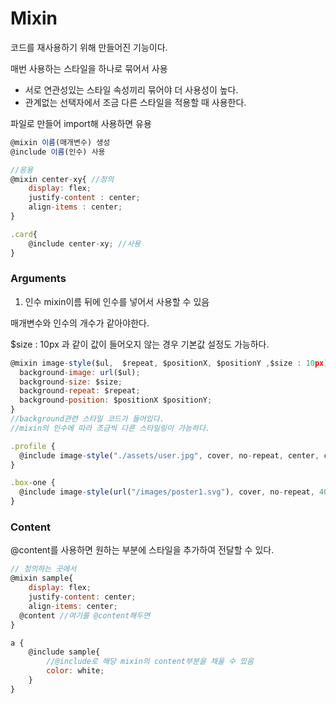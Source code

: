 # Mixin

코드를 재사용하기 위해 만들어진 기능이다.

매번 사용하는 스타일을 하나로 묶어서 사용

- 서로 연관성있는 스타일 속성끼리 묶어야 더 사용성이 높다.
- 관계없는 선택자에서 조금 다른 스타일을 적용할 때 사용한다.

파일로 만들어 import해 사용하면 유용

```jsx
@mixin 이름(매개변수) 생성
@include 이름(인수) 사용

//응용
@mixin center-xy{ //정의
	display: flex;
	justify-content : center;
	align-items : center;
}

.card{
	@include center-xy; //사용
}
```

### Arguments

1. 인수 mixin이름 뒤에 인수를 넣어서 사용할 수 있음

매개변수와 인수의 개수가 같아야한다.

$size : 10px 과 같이 값이 들어오지 않는 경우 기본값 설정도 가능하다.

```jsx
@mixin image-style($ul,  $repeat, $positionX, $positionY ,$size : 10px) {
  background-image: url($ul);
  background-size: $size;
  background-repeat: $repeat;
  background-position: $positionX $positionY;
}
//background관련 스타일 코드가 들어있다.
//mixin의 인수에 따라 조금씩 다른 스타일링이 가능하다.

.profile {
  @include image-style("./assets/user.jpg", cover, no-repeat, center, center);
}

.box-one {
  @include image-style(url("/images/poster1.svg"), cover, no-repeat, 40%, 50%);
}
```

### Content

@content를 사용하면 원하는 부분에 스타일을 추가하여 전달할 수 있다.

```jsx
// 정의하는 곳에서
@mixin sample{
	display: flex;
	justify-content: center;
	align-items: center;
  @content //여기를 @content해두면
}

a {
	@include sample{
        //@include로 해당 mixin의 content부분을 채울 수 있음
	    color: white;
	}
}
```
